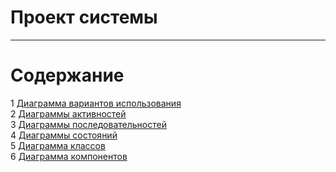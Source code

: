 # Проект системы
---

# Содержание
1 [Диаграмма вариантов использования](UseCase/README.md)  
2 [Диаграммы активностей](Activity/README.md)  
3 [Диаграммы последовательностей](Sequence/README.md)  
4 [Диаграммы состояний](State/README.md)  
5 [Диаграмма классов](Class/README.md)  
6 [Диаграмма компонентов](Component/README.md)
